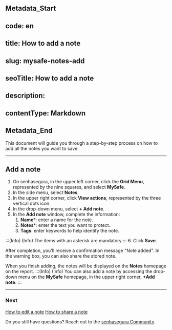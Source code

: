 ## Metadata_Start 
## code: en
## title: How to add a note 
## slug: mysafe-notes-add 
## seoTitle: How to add a note 
## description:  
## contentType: Markdown 
## Metadata_End
This document will guide you through a step-by-step process on how to add all the notes you want to save.
***
## Add a note

1. On senhasegura, in the upper left corner, click the **Grid Menu**, represented by the nine squares, and select **MySafe**.
2. In the side menu, select **Notes**. 
3. In the upper right corner, click **View actions**, represented by the three vertical dots icon. 
4. In the drop-down menu, select **+ Add note**.
5. In the **Add note** window, complete the information:
    1. **Name***: enter a name for the note.
    2. **Notes***: enter the text you want to protect.
    3. **Tags**: enter keywords to help identify the note.

:::(Info) (Info)
The items with an asterisk are mandatory
:::
6. Click **Save**.


After completion, you'll receive a confirmation message "Note added". In the warning box, you can also share the stored note.

When you finish adding, the notes will be displayed on the **Notes** homepage on the report.
:::(Info) (Info)
You can also add a note by accessing the drop-down menu on the **MySafe** homepage, in the upper right corner, **+Add note**. 
:::
***
### Next
[How to edit a note](/v3-32/docs/mysafe-notes-edit)
[How to share a note](/v3-32/docs/mysafe-notes-share)

Do you still have questions? Reach out to the [senhasegura Community](https://community.senhasegura.io/).
